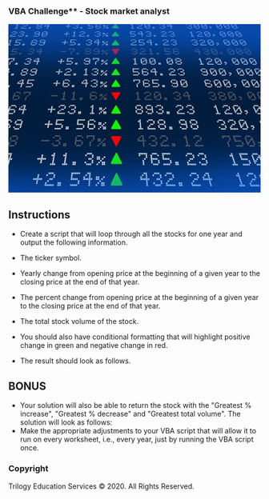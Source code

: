 ### VBA Challenge** - Stock market analyst

![stock Market](Images/stockmarket.jpg)

## Instructions

  * Create a script that will loop through all the stocks for one year and output the following information.

  * The ticker symbol.
  * Yearly change from opening price at the beginning of a given year to the closing price at the end of that year.
  * The percent change from opening price at the beginning of a given year to the closing price at the end of that year.
  * The total stock volume of the stock.
  * You should also have conditional formatting that will highlight positive change in green and negative change in red.
  * The result should look as follows.

## BONUS

  * Your solution will also be able to return the stock with the "Greatest % increase", "Greatest % decrease" and "Greatest total volume". The solution will look as follows:
  * Make the appropriate adjustments to your VBA script that will allow it to run on every worksheet, i.e., every year, just by running the VBA script once.


### Copyright
Trilogy Education Services © 2020. All Rights Reserved.
